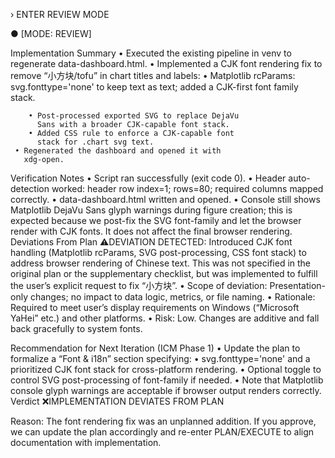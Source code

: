  › ENTER REVIEW MODE

 ● [MODE: REVIEW]

   Implementation Summary
     • Executed the existing pipeline in venv to regenerate
       data-dashboard.html.
     • Implemented a CJK font rendering fix to remove
       “小方块/tofu” in chart titles and labels:
        • Matplotlib rcParams: svg.fonttype='none' to keep
          text as text; added a CJK-first font family stack.

        • Post-processed exported SVG to replace DejaVu
          Sans with a broader CJK-capable font stack.
        • Added CSS rule to enforce a CJK-capable font
          stack for .chart svg text.
     • Regenerated the dashboard and opened it with
       xdg-open.

   Verification Notes
     • Script ran successfully (exit code 0).
     • Header auto-detection worked: header row index=1;
       rows=80; required columns mapped correctly.
     • data-dashboard.html written and opened.
     • Console still shows Matplotlib DejaVu Sans glyph
       warnings during figure creation; this is expected
       because we post-fix the SVG font-family and let the
       browser render with CJK fonts. It does not affect the
        final browser rendering.
   Deviations From Plan
   ⚠️DEVIATION DETECTED: Introduced CJK font handling
   (Matplotlib rcParams, SVG post-processing, CSS font
   stack) to address browser rendering of Chinese text.
   This was not specified in the original plan or the
   supplementary checklist, but was implemented to
   fulfill the user’s explicit request to fix “小方块”.
     • Scope of deviation: Presentation-only changes; no
       impact to data logic, metrics, or file naming.
     • Rationale: Required to meet user’s display
       requirements on Windows (“Microsoft YaHei” etc.) and
       other platforms.
     • Risk: Low. Changes are additive and fall back
       gracefully to system fonts.

   Recommendation for Next Iteration (ICM Phase 1)
     • Update the plan to formalize a “Font & i18n” section
       specifying:
        • svg.fonttype='none' and a prioritized CJK font
          stack for cross-platform rendering.
        • Optional toggle to control SVG post-processing of
          font-family if needed.
        • Note that Matplotlib console glyph warnings are
          acceptable if browser output renders correctly.
   Verdict
   ❌IMPLEMENTATION DEVIATES FROM PLAN

   Reason: The font rendering fix was an unplanned
   addition. If you approve, we can update the plan
   accordingly and re-enter PLAN/EXECUTE to align
   documentation with implementation.
